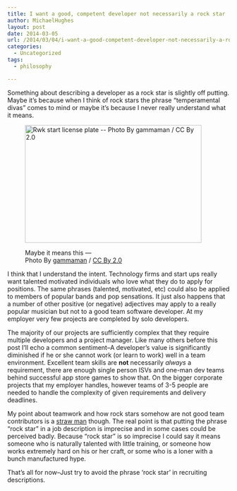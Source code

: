 ```yaml
---
title: I want a good, competent developer not necessarily a rock star
author: MichaelHughes
layout: post
date: 2014-03-05
url: /2014/03/04/i-want-a-good-competent-developer-not-necessarily-a-rock-star/
categories:
  - Uncategorized
tags:
  - philosophy

---
```

Something about describing a developer as a rock star is slightly off putting. Maybe it&#8217;s because when I think of rock stars the phrase &#8220;temperamental divas&#8221; comes to mind or maybe it&#8217;s because I never really understand what it means.<figure id="attachment_70" style="width: 400px" class="wp-caption aligncenter">

[<img class="wp-image-70 size-full" src="//codinginthetrenches.com/wp-content/uploads/2014/03/4935305381_b2c9929817_b-e1417402364408.jpg" alt="Rwk start license plate -- Photo By gammaman / CC By 2.0" width="400" height="267" />][1]<figcaption class="wp-caption-text">Maybe it means this &#8212;   
Photo By [gammaman][2] / [CC By 2.0][3]</figcaption></figure> 

I think that I understand the intent. Technology firms and start ups really want talented motivated individuals who love what they do to apply for positions. The same phrases (talented, motivated, etc) could also be applied to members of popular bands and pop sensations. It just also happens that a number of other positive (or negative) adjectives may apply to a really popular musician but not to a good team software developer. At my employer very few projects are completed by solo developers.

The majority of our projects are sufficiently complex that they require multiple developers and a project manager. Like many others before this post I&#8217;ll echo a common sentiment&#8211;A developer&#8217;s value is significantly diminished if he or she cannot work (or learn to work) well in a team environment. Excellent team skills are **not** necessarily _always_ a requirement, there are enough single person ISVs and one-man dev teams behind successful app store games to show that. On the bigger corporate projects that my employer handles, however teams of 3-5 people are needed to handle the complexity of given requirements and delivery deadlines.

My point about teamwork and how rock stars somehow are not good team contributors is a [straw man][4] though. The real point is that putting the phrase &#8220;rock star&#8221; in a job description is imprecise and in some cases could be perceived badly. Because &#8220;rock star&#8221; is so imprecise I could say it means someone who is naturally talented with little training, or someone how works extremely hard on his or her craft, or some who is a loner with a bunch manufactured hype.

That&#8217;s all for now&#8211;Just try to avoid the phrase &#8216;rock star&#8217; in recruiting descriptions.

 [1]: //codinginthetrenches.com/wp-content/uploads/2014/03/4935305381_b2c9929817_b.jpg
 [2]: http://www.flickr.com/photos/gammaman/
 [3]: http://creativecommons.org/licenses/by/2.0/
 [4]: http://en.wikipedia.org/wiki/Straw_man